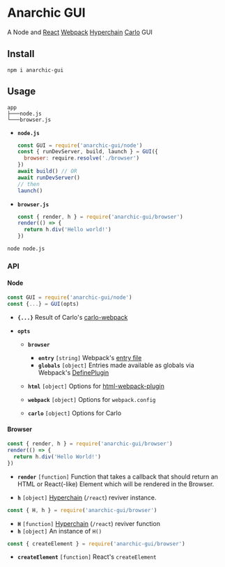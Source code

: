 # Anarchic GUI

A Node and [React] [Webpack] [Hyperchain] [Carlo] GUI

## Install

```
npm i anarchic-gui
```

## Usage

```
app
├───node.js
└───browser.js
```

* **`node.js`**

  ```js
  const GUI = require('anarchic-gui/node')
  const { runDevServer, build, launch } = GUI({
    browser: require.resolve('./browser')
  })
  await build() // OR
  await runDevServer()
  // then
  launch()
  ```

* **`browser.js`**

  ```js
  const { render, h } = require('anarchic-gui/browser')
  render(() => {
    return h.div('Hello world!')
  })
  ```

```
node node.js
```

### API

#### Node

```js
const GUI = require('anarchic-gui/node')
const {...} = GUI(opts)
```

* **`{...}`** Result of Carlo's [carlo-webpack]
* **`opts`**

  * **`browser`**

    * **`entry`** `[string]` Webpack's [entry file]
    * **`globals`** `[object]` Entries made available as globals via Webpack's [DefinePlugin]

  * **`html`** `[object]` Options for [html-webpack-plugin]

  * **`webpack`** `[object]` Options for `webpack.config`

  * **`carlo`** `[object]` Options for Carlo

#### Browser

```js
const { render, h } = require('anarchic-gui/browser')
render(() => {
  return h.div('Hello World!')
})
```

* **`render`** `[function]` Function that takes a callback that should return an HTML or React(-like) Element which will be rendered in the Browser.

* **`h`** `[object]` [Hyperchain] (`/react`) reviver instance.

```js
const { H, h } = require('anarchic-gui/browser')
```

* **`H`** `[function]` [Hyperchain] (`/react`) reviver function
* **`h`** `[object]` An instance of `H()`

```js
const { createElement } = require('anarchic-gui/browser')
```

* **`createElement`** `[function]` React's `createElement`

[react]: http://reactjs.org
[webpack]: http://webpack.js.org
[hyperchain]: https://github.com/laggingreflex/hyperchain
[carlo-webpack]: https://github.com/laggingreflex/carlo-webpack
[carlo]: https://github.com/GoogleChromeLabs/carlo
[carlo.launch]: https://github.com/GoogleChromeLabs/carlo/blob/master/API.md#carlolaunchoptions
[entry file]: https://webpack.js.org/concepts/#entry
[DefinePlugin]: https://webpack.js.org/plugins/define-plugin
[html-webpack-plugin]: https://github.com/jantimon/html-webpack-plugin
